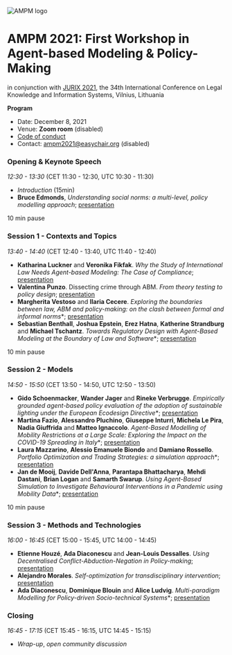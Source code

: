 <img alt="AMPM logo" src="https://polder.center/wp-content/uploads/2021/10/AMPM-2021.png">

# AMPM 2021: First Workshop in Agent-based Modeling & Policy-Making
in conjunction with [JURIX 2021](https://jurix2021.mruni.eu/), the 34th International Conference on Legal
Knowledge and Information Systems, Vilnius, Lithuania

**Program** 

- Date: December 8, 2021 
- Venue: **Zoom room** (disabled)
- [Code of conduct](https://github.com/ampmresearch/ampmresearch.github.io/blob/main/code_of_conduct.md)
- Contact: [ampm2021@easychair.org](mailto:ampm2021@easychair.org) (disabled)

### Opening & Keynote Speech

*12:30 - 13:30* (CET 11:30 - 12:30, UTC 10:30 - 11:30)

- *Introduction* (15min)
- **Bruce Edmonds**, *Understanding social norms: a multi-level, policy modelling approach*; [presentation](http://cfpm.org/slides/JURIX-Edmonds-%20invited-talk.pdf)

10 min pause

### Session 1 - Contexts and Topics 

*13:40 - 14:40* (CET 12:40 - 13:40, UTC 11:40 - 12:40)

- **Katharina Luckner** and **Veronika Fikfak**. *Why the Study of International Law Needs Agent-based Modeling: The Case of Compliance*; [presentation](https://github.com/ampmresearch/ampmresearch.github.io/blob/main/presentations/5_KLuckner.pdf)
- **Valentina Punzo**. Dissecting crime through ABM. *From theory testing to policy design*; [presentation](https://github.com/ampmresearch/ampmresearch.github.io/blob/main/presentations/14_VPunzo.pdf)
- **Margherita Vestoso** and **Ilaria Cecere**. *Exploring the boundaries between law, ABM and policy-making: on the clash between formal and informal norms**; [presentation](https://github.com/ampmresearch/ampmresearch.github.io/blob/main/presentations/16_MVestoso.pdf)
- **Sebastian Benthall**, **Joshua Epstein**, **Erez Hatna**, **Katherine Strandburg** and **Michael Tschantz**. *Towards Regulatory Design with Agent-Based Modeling at the Boundary of Law and Software**; [presentation](https://github.com/ampmresearch/ampmresearch.github.io/blob/main/presentations/10_SBenthall.pdf)

10 min pause

### Session 2 - Models 

*14:50 - 15:50* (CET 13:50 - 14:50, UTC 12:50 - 13:50)

- **Gido Schoenmacker**, **Wander Jager** and **Rineke Verbrugge**. *Empirically grounded agent-based policy evaluation of the adoption of sustainable lighting under the European Ecodesign Directive**; [presentation](https://github.com/ampmresearch/ampmresearch.github.io/blob/main/presentations/13_GSchoenmaker.pdf)
- **Martina Fazio**, **Alessandro Pluchino**, **Giuseppe Inturri**, **Michela Le Pira**, **Nadia Giuffrida** and **Matteo Ignaccolo**. *Agent-Based Modelling of Mobility Restrictions at a Large Scale: Exploring the Impact on the COVID-19 Spreading in Italy**; [presentation](https://github.com/ampmresearch/ampmresearch.github.io/blob/main/presentations/9_12_MFazio.pdf)
- **Laura Mazzarino**, **Alessio Emanuele Biondo** and **Damiano Rossello**. *Portfolio Optimization and Trading Strategies: a simulation approach**; [presentation](https://github.com/ampmresearch/ampmresearch.github.io/blob/main/presentations/8_LMazzarino.pdf)
- **Jan de Mooij**, **Davide Dell'Anna**, **Parantapa Bhattacharya**, **Mehdi Dastani**, **Brian Logan** and **Samarth Swarup**. *Using Agent-Based Simulation to Investigate Behavioural Interventions in a Pandemic using Mobility Data**; [presentation](https://github.com/ampmresearch/ampmresearch.github.io/blob/main/presentations/7_JdeMooij.pdf)

10 min pause

### Session 3 - Methods and Technologies 

*16:00 - 16:45* (CET 15:00 - 15:45, UTC 14:00 - 14:45)

- **Etienne Houzé**, **Ada Diaconescu** and **Jean-Louis Dessalles**. *Using Decentralised Conflict-Abduction-Negation in Policy-making*; [presentation](https://github.com/ampmresearch/ampmresearch.github.io/blob/main/presentations/6_EHouze.pdf)
- **Alejandro Morales**. *Self-optimization for transdisciplinary intervention*; [presentation](https://github.com/ampmresearch/ampmresearch.github.io/blob/main/presentations/11_AMorales.pdf)
- **Ada Diaconescu**, **Dominique Blouin** and **Alice Ludvig**. *Multi-paradigm Modelling for Policy-driven Socio-technical Systems**; [presentation](https://github.com/ampmresearch/ampmresearch.github.io/blob/main/presentations/15_ADiaconescu.pdf)

### Closing

*16:45 - 17:15* (CET 15:45 - 16:15, UTC 14:45 - 15:15)   

- *Wrap-up*, *open community discussion*

